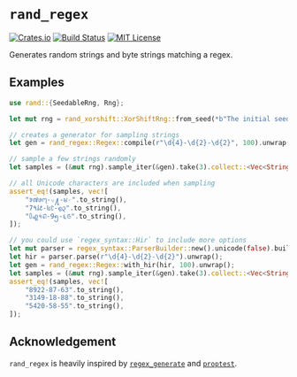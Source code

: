 `rand_regex`
============

[![Crates.io](https://img.shields.io/crates/v/rand_regex.svg)](https://crates.io/crates/rand_regex)
[![Build Status](https://travis-ci.com/kennytm/rand_regex.svg?branch=master)](https://travis-ci.com/kennytm/rand_regex)
[![MIT License](https://img.shields.io/badge/license-MIT-blue.svg)](./LICENSE.txt)

Generates random strings and byte strings matching a regex.

Examples
--------

```rust
use rand::{SeedableRng, Rng};

let mut rng = rand_xorshift::XorShiftRng::from_seed(*b"The initial seed");

// creates a generator for sampling strings
let gen = rand_regex::Regex::compile(r"\d{4}-\d{2}-\d{2}", 100).unwrap();

// sample a few strings randomly
let samples = (&mut rng).sample_iter(&gen).take(3).collect::<Vec<String>>();

// all Unicode characters are included when sampling
assert_eq!(samples, vec![
    "᱃៧७᧗-꤂႔-૪۰".to_string(),
    "𝟽٩𑃶᱒-៤꣖-൭᧓".to_string(),
    "𑃰꩗१௭-9၅-६௫".to_string(),
]);

// you could use `regex_syntax::Hir` to include more options
let mut parser = regex_syntax::ParserBuilder::new().unicode(false).build();
let hir = parser.parse(r"\d{4}-\d{2}-\d{2}").unwrap();
let gen = rand_regex::Regex::with_hir(hir, 100).unwrap();
let samples = (&mut rng).sample_iter(&gen).take(3).collect::<Vec<String>>();
assert_eq!(samples, vec![
    "8922-87-63".to_string(),
    "3149-18-88".to_string(),
    "5420-58-55".to_string(),
]);
```

Acknowledgement
---------------

`rand_regex` is heavily inspired by [`regex_generate`] and [`proptest`].

[`regex_generate`]: https://crates.io/crates/regex_generate
[`proptest`]: https://crates.io/crates/proptest
